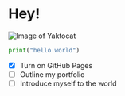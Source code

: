 # Hey!
![Image of Yaktocat](https://octodex.github.com/images/yaktocat.png)

```python
print("hello world")
```

- [X] Turn on GitHub Pages
- [ ] Outline my portfolio
- [ ] Introduce myself to the world
